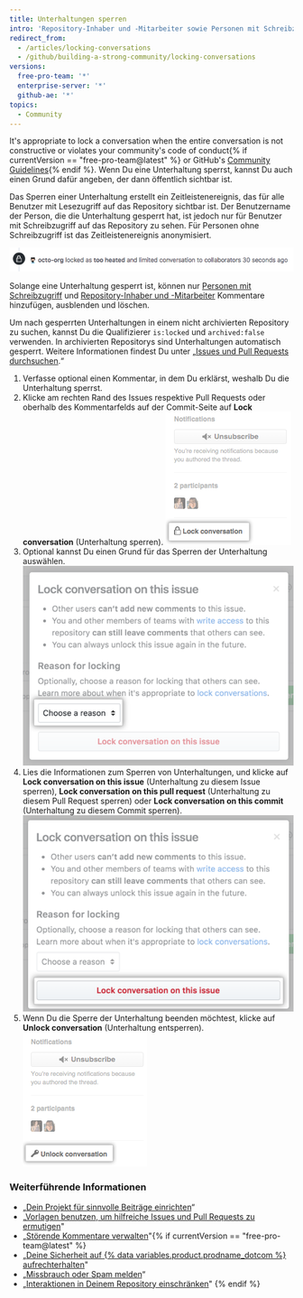```yaml
---
title: Unterhaltungen sperren
intro: 'Repository-Inhaber und -Mitarbeiter sowie Personen mit Schreibzugriff auf ein Repository können Unterhaltungen zu Issues, Pull-Requests und Commits dauerhaft oder temporär sperren, um eine hitzige Diskussion zu entschärfen.'
redirect_from:
  - /articles/locking-conversations
  - /github/building-a-strong-community/locking-conversations
versions:
  free-pro-team: '*'
  enterprise-server: '*'
  github-ae: '*'
topics:
  - Community
---
```


It's appropriate to lock a conversation when the entire conversation is not constructive or violates your community's code of conduct{% if currentVersion == "free-pro-team@latest" %} or GitHub's [Community Guidelines](/articles/github-community-guidelines){% endif %}. Wenn Du eine Unterhaltung sperrst, kannst Du auch einen Grund dafür angeben, der dann öffentlich sichtbar ist.

Das Sperren einer Unterhaltung erstellt ein Zeitleistenereignis, das für alle Benutzer mit Lesezugriff auf das Repository sichtbar ist. Der Benutzername der Person, die die Unterhaltung gesperrt hat, ist jedoch nur für Benutzer mit Schreibzugriff auf das Repository zu sehen. Für Personen ohne Schreibzugriff ist das Zeitleistenereignis anonymisiert.

![Anonymisiertes Zeitleistenereignis für eine gesperrte Unterhaltung](/assets/images/help/issues/anonymized-timeline-entry-for-locked-conversation.png)

Solange eine Unterhaltung gesperrt ist, können nur [Personen mit Schreibzugriff](/articles/repository-permission-levels-for-an-organization/) und [Repository-Inhaber und -Mitarbeiter](/articles/permission-levels-for-a-user-account-repository/#collaborator-access-for-a-repository-owned-by-a-user-account) Kommentare hinzufügen, ausblenden und löschen.

Um nach gesperrten Unterhaltungen in einem nicht archivierten Repository zu suchen, kannst Du die Qualifizierer `is:locked` und `archived:false` verwenden. In archivierten Repositorys sind Unterhaltungen automatisch gesperrt. Weitere Informationen findest Du unter „[Issues und Pull Requests durchsuchen](/articles/searching-issues-and-pull-requests#search-based-on-whether-a-conversation-is-locked).“

1. Verfasse optional einen Kommentar, in dem Du erklärst, weshalb Du die Unterhaltung sperrst.
2. Klicke am rechten Rand des Issues respektive Pull Requests oder oberhalb des Kommentarfelds auf der Commit-Seite auf **Lock conversation** (Unterhaltung sperren). ![Link „Lock conversation“ (Unterhaltung sperren)](/assets/images/help/repository/lock-conversation.png)
3. Optional kannst Du einen Grund für das Sperren der Unterhaltung auswählen. ![Menü „Reason for locking a conversation" (Grund für das Sperren einer Unterhaltung)](/assets/images/help/repository/locking-conversation-reason-menu.png)
4. Lies die Informationen zum Sperren von Unterhaltungen, und klicke auf **Lock conversation on this issue** (Unterhaltung zu diesem Issue sperren), **Lock conversation on this pull request** (Unterhaltung zu diesem Pull Request sperren) oder **Lock conversation on this commit** (Unterhaltung zu diesem Commit sperren). ![Dialogfeld „Confirm lock with a reason" (Bestätigen der Sperre mit Begründung)](/assets/images/help/repository/lock-conversation-confirm-with-reason.png)
5. Wenn Du die Sperre der Unterhaltung beenden möchtest, klicke auf **Unlock conversation** (Unterhaltung entsperren). ![Link „Unlock conversation“ (Unterhaltung entsperren)](/assets/images/help/repository/unlock-conversation.png)

### Weiterführende Informationen

- „[Dein Projekt für sinnvolle Beiträge einrichten](/communities/setting-up-your-project-for-healthy-contributions)“
- „[Vorlagen benutzen, um hilfreiche Issues und Pull Requests zu ermutigen](/communities/using-templates-to-encourage-useful-issues-and-pull-requests)"
- „[Störende Kommentare verwalten](/communities/moderating-comments-and-conversations/managing-disruptive-comments)"{% if currentVersion == "free-pro-team@latest" %}
- „[Deine Sicherheit auf {% data variables.product.prodname_dotcom %} aufrechterhalten](/communities/maintaining-your-safety-on-github)"
- „[Missbrauch oder Spam melden](/communities/maintaining-your-safety-on-github/reporting-abuse-or-spam)“
- „[Interaktionen in Deinem Repository einschränken](/communities/moderating-comments-and-conversations/limiting-interactions-in-your-repository)"
{% endif %}

